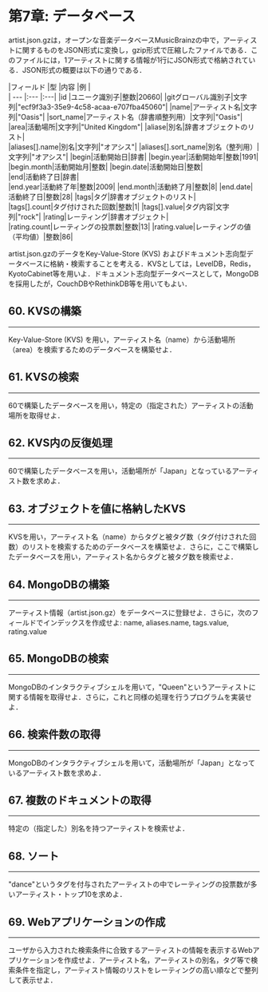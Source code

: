 第7章: データベース
===
artist.json.gzは，オープンな音楽データベースMusicBrainzの中で，アーティストに関するものをJSON形式に変換し，gzip形式で圧縮したファイルである．このファイルには，1アーティストに関する情報が1行にJSON形式で格納されている．JSON形式の概要は以下の通りである．

|フィールド         |型         |内容           |例         |  
| ---             |:---           |:---|
|id        |ユニーク識別子|整数|20660|
|gitグローバル識別子|文字列|"ecf9f3a3-35e9-4c58-acaa-e707fba45060"|
|name|アーティスト名|文字列|"Oasis"|
|sort_name|アーティスト名（辞書順整列用）|文字列|"Oasis"|
|area|活動場所|文字列|"United Kingdom"|
|aliase|別名|辞書オブジェクトのリスト|	
|aliases[].name|別名|文字列|"オアシス"|
|aliases[].sort_name|別名（整列用）|文字列|"オアシス"|
|begin|活動開始日|辞書|
|begin.year|活動開始年|整数|1991|
|begin.month|活動開始月|整数|
|begin.date|活動開始日|整数|	
|end|活動終了日|辞書|	
|end.year|活動終了年|整数|2009|
|end.month|活動終了月|整数|8|
|end.date|活動終了日|整数|28|
|tags|タグ|辞書オブジェクトのリスト|	
|tags[].count|タグ付けされた回数|整数|1|
|tags[].value|タグ内容|文字列|"rock"|
|rating|レーティング|辞書オブジェクト|	
|rating.count|レーティングの投票数|整数|13|
|rating.value|レーティングの値（平均値）|整数|86|

artist.json.gzのデータをKey-Value-Store (KVS) およびドキュメント志向型データベースに格納・検索することを考える．KVSとしては，LevelDB，Redis，KyotoCabinet等を用いよ．ドキュメント志向型データベースとして，MongoDBを採用したが，CouchDBやRethinkDB等を用いてもよい．

## 60. KVSの構築
---
Key-Value-Store (KVS) を用い，アーティスト名（name）から活動場所（area）を検索するためのデータベースを構築せよ．

## 61. KVSの検索
---
60で構築したデータベースを用い，特定の（指定された）アーティストの活動場所を取得せよ．

## 62. KVS内の反復処理
---
60で構築したデータベースを用い，活動場所が「Japan」となっているアーティスト数を求めよ．

## 63. オブジェクトを値に格納したKVS
---
KVSを用い，アーティスト名（name）からタグと被タグ数（タグ付けされた回数）のリストを検索するためのデータベースを構築せよ．さらに，ここで構築したデータベースを用い，アーティスト名からタグと被タグ数を検索せよ．

## 64. MongoDBの構築
---
アーティスト情報（artist.json.gz）をデータベースに登録せよ．さらに，次のフィールドでインデックスを作成せよ: name, aliases.name, tags.value, rating.value

## 65. MongoDBの検索
---
MongoDBのインタラクティブシェルを用いて，"Queen"というアーティストに関する情報を取得せよ．さらに，これと同様の処理を行うプログラムを実装せよ．

## 66. 検索件数の取得
---
MongoDBのインタラクティブシェルを用いて，活動場所が「Japan」となっているアーティスト数を求めよ．

## 67. 複数のドキュメントの取得
---
特定の（指定した）別名を持つアーティストを検索せよ．

## 68. ソート
---
"dance"というタグを付与されたアーティストの中でレーティングの投票数が多いアーティスト・トップ10を求めよ．

## 69. Webアプリケーションの作成
---
ユーザから入力された検索条件に合致するアーティストの情報を表示するWebアプリケーションを作成せよ．アーティスト名，アーティストの別名，タグ等で検索条件を指定し，アーティスト情報のリストをレーティングの高い順などで整列して表示せよ．